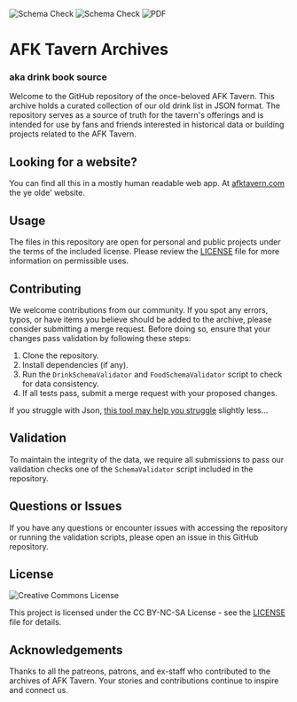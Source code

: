 ![Schema Check](https://github.com/Nechja/drinkbooksource/actions/workflows/drinks.yml/badge.svg)
![Schema Check](https://github.com/Nechja/drinkbooksource/actions/workflows/food.yml/badge.svg)
![PDF](https://github.com/Nechja/drinkbooksource/actions/workflows/PDFMakerDrinks.yml/badge.svg)

# AFK Tavern Archives
### aka drink book source

Welcome to the GitHub repository of the once-beloved AFK Tavern. This archive holds a curated collection of our old drink list in JSON format. The repository serves as a source of truth for the tavern's offerings and is intended for use by fans and friends interested in historical data or building projects related to the AFK Tavern.

## Looking for a website?

You can find all this in a mostly human readable web app. At [afktavern.com](afktavern.com) the ye olde' website.

## Usage

The files in this repository are open for personal and public projects under the terms of the included license. Please review the [LICENSE](LICENSE) file for more information on permissible uses.

## Contributing

We welcome contributions from our community. If you spot any errors, typos, or have items you believe should be added to the archive, please consider submitting a merge request. Before doing so, ensure that your changes pass validation by following these steps:

1. Clone the repository.
2. Install dependencies (if any).
3. Run the `DrinkSchemaValidator` and `FoodSchemaValidator` script to check for data consistency.
4. If all tests pass, submit a merge request with your proposed changes.

If you struggle with Json, [this tool may help you struggle](https://afktavern.com/noclip) slightly less... 

## Validation

To maintain the integrity of the data, we require all submissions to pass our validation checks one of the `SchemaValidator` script included in the repository.

## Questions or Issues

If you have any questions or encounter issues with accessing the repository or running the validation scripts, please open an issue in this GitHub repository.

## License
![Creative Commons License](https://mirrors.creativecommons.org/presskit/buttons/88x31/png/by-nc-sa.png)

This project is licensed under the CC BY-NC-SA License - see the [LICENSE](LICENSE) file for details.

## Acknowledgements

Thanks to all the patreons, patrons, and ex-staff who contributed to the archives of AFK Tavern. Your stories and contributions continue to inspire and connect us.

